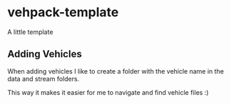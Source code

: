 # vehpack-template
A little template

## Adding Vehicles
When adding vehicles I like to create a folder with the vehicle name in the data and stream folders.

This way it makes it easier for me to navigate and find vehicle files :)
